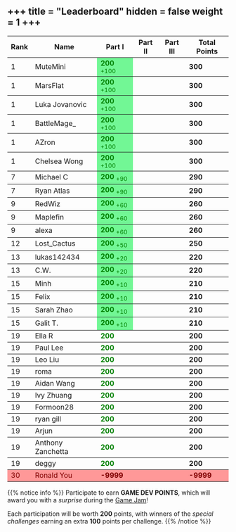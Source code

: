 +++
title = "Leaderboard"
hidden = false
weight = 1
+++
---

<table>
<thead>
<tr>
<th>Rank</th>
<th>Name</th>
<th>Part I</th>
<th>Part II</th>
<th>Part III</th>
<th>Total Points</th>
</tr>
</thead>
<tbody><td>1</td><td>MuteMini</td><td style="color:green; background:#72f795"> <b>200</b> <sub>+100</sub> </td><td> </td><td> </td><td><b>300</b></td></tbody>
<tbody><td>1</td><td>MarsFlat</td><td style="color:green; background:#72f795"> <b>200</b> <sub>+100</sub> </td><td> </td><td> </td><td><b>300</b></td></tbody>
<tbody><td>1</td><td>Luka Jovanovic</td><td style="color:green; background:#72f795"> <b>200</b> <sub>+100</sub> </td><td> </td><td> </td><td><b>300</b></td></tbody>
<tbody><td>1</td><td>BattleMage_</td><td style="color:green; background:#72f795"> <b>200</b> <sub>+100</sub> </td><td> </td><td> </td><td><b>300</b></td></tbody>
<tbody><td>1</td><td>AZron</td><td style="color:green; background:#72f795"> <b>200</b> <sub>+100</sub> </td><td> </td><td> </td><td><b>300</b></td></tbody>
<tbody><td>1</td><td>Chelsea Wong</td><td style="color:green; background:#72f795"> <b>200</b> <sub>+100</sub> </td><td> </td><td> </td><td><b>300</b></td></tbody>
<tbody><td>7</td><td>Michael C</td><td style="color:green; background:#72f795"> <b>200</b> <sub>+90</sub> </td><td> </td><td> </td><td><b>290</b></td></tbody>
<tbody><td>7</td><td>Ryan Atlas</td><td style="color:green; background:#72f795"> <b>200</b> <sub>+90</sub> </td><td> </td><td> </td><td><b>290</b></td></tbody>
<tbody><td>9</td><td>RedWiz</td><td style="color:green; background:#72f795"> <b>200</b> <sub>+60</sub> </td><td> </td><td> </td><td><b>260</b></td></tbody>
<tbody><td>9</td><td>Maplefin</td><td style="color:green; background:#72f795"> <b>200</b> <sub>+60</sub> </td><td> </td><td> </td><td><b>260</b></td></tbody>
<tbody><td>9</td><td>alexa</td><td style="color:green; background:#72f795"> <b>200</b> <sub>+60</sub> </td><td> </td><td> </td><td><b>260</b></td></tbody>
<tbody><td>12</td><td>Lost_Cactus</td><td style="color:green; background:#72f795"> <b>200</b> <sub>+50</sub> </td><td> </td><td> </td><td><b>250</b></td></tbody>
<tbody><td>13</td><td>lukas142434</td><td style="color:green; background:#72f795"> <b>200</b> <sub>+20</sub> </td><td> </td><td> </td><td><b>220</b></td></tbody>
<tbody><td>13</td><td>C.W.</td><td style="color:green; background:#72f795"> <b>200</b> <sub>+20</sub> </td><td> </td><td> </td><td><b>220</b></td></tbody>
<tbody><td>15</td><td>Minh</td><td style="color:green; background:#72f795"> <b>200</b> <sub>+10</sub> </td><td> </td><td> </td><td><b>210</b></td></tbody>
<tbody><td>15</td><td>Felix</td><td style="color:green; background:#72f795"> <b>200</b> <sub>+10</sub> </td><td> </td><td> </td><td><b>210</b></td></tbody>
<tbody><td>15</td><td>Sarah Zhao</td><td style="color:green; background:#72f795"> <b>200</b> <sub>+10</sub> </td><td> </td><td> </td><td><b>210</b></td></tbody>
<tbody><td>15</td><td>Galit T.</td><td style="color:green; background:#72f795"> <b>200</b> <sub>+10</sub> </td><td> </td><td> </td><td><b>210</b></td></tbody>
<tbody><td>19</td><td>Ella R</td><td style="color:green;"> <b>200</b>  </td><td> </td><td> </td><td><b>200</b></td></tbody>
<tbody><td>19</td><td>Paul Lee</td><td style="color:green;"> <b>200</b>  </td><td> </td><td> </td><td><b>200</b></td></tbody>
<tbody><td>19</td><td>Leo Liu</td><td style="color:green;"> <b>200</b>  </td><td> </td><td> </td><td><b>200</b></td></tbody>
<tbody><td>19</td><td>roma</td><td style="color:green;"> <b>200</b>  </td><td> </td><td> </td><td><b>200</b></td></tbody>
<tbody><td>19</td><td>Aidan Wang</td><td style="color:green;"> <b>200</b>  </td><td> </td><td> </td><td><b>200</b></td></tbody>
<tbody><td>19</td><td>Ivy Zhuang</td><td style="color:green;"> <b>200</b>  </td><td> </td><td> </td><td><b>200</b></td></tbody>
<tbody><td>19</td><td>Formoon28</td><td style="color:green;"> <b>200</b>  </td><td> </td><td> </td><td><b>200</b></td></tbody>
<tbody><td>19</td><td>ryan gill</td><td style="color:green;"> <b>200</b>  </td><td> </td><td> </td><td><b>200</b></td></tbody>
<tbody><td>19</td><td>Arjun</td><td style="color:green;"> <b>200</b>  </td><td> </td><td> </td><td><b>200</b></td></tbody>
<tbody><td>19</td><td>Anthony Zanchetta</td><td style="color:green;"> <b>200</b>  </td><td> </td><td> </td><td><b>200</b></td></tbody>
<tbody><td>19</td><td>deggy</td><td style="color:green;"> <b>200</b>  </td><td> </td><td> </td><td><b>200</b></td></tbody>
<tbody style="color:#800000; background:#ff9898"><td>30</td><td>Ronald You</td><td> <b>-9999</b> </td><td> </td><td> </td><td><b>-9999</b></td></tbody>

</table>

{{% notice info %}}
Participate to earn **GAME DEV POINTS**, which will award you with a *surprise* during the [Game Jam](/game-jam)!

Each participation will be worth **200** points, with winners of the *special challenges* earning an extra **100** points per challenge.
{{% /notice %}}
